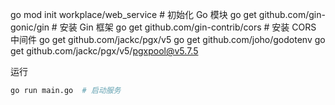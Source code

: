 go mod init workplace/web_service   # 初始化 Go 模块
go get github.com/gin-gonic/gin  # 安装 Gin 框架
go get github.com/gin-contrib/cors # 安装 CORS 中间件
go get github.com/jackc/pgx/v5
go get github.com/joho/godotenv
go get github.com/jackc/pgx/v5/pgxpool@v5.7.5

运行
```bash
go run main.go  # 启动服务
```